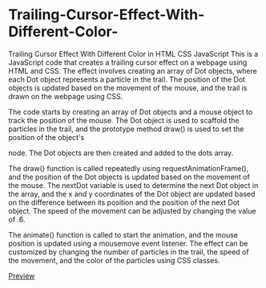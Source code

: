 # Trailing-Cursor-Effect-With-Different-Color-
Trailing Cursor Effect With Different Color in HTML CSS JavaScript
This is a JavaScript code that creates a trailing cursor effect on a webpage using HTML and CSS. The effect involves creating an array of Dot objects, where each Dot object represents a particle in the trail. The position of the Dot objects is updated based on the movement of the mouse, and the trail is drawn on the webpage using CSS.

The code starts by creating an array of Dot objects and a mouse object to track the position of the mouse. The Dot object is used to scaffold the particles in the trail, and the prototype method draw() is used to set the position of the object's <div> node. The Dot objects are then created and added to the dots array.

The draw() function is called repeatedly using requestAnimationFrame(), and the position of the Dot objects is updated based on the movement of the mouse. The nextDot variable is used to determine the next Dot object in the array, and the x and y coordinates of the Dot object are updated based on the difference between its position and the position of the next Dot object. The speed of the movement can be adjusted by changing the value of .6.

The animate() function is called to start the animation, and the mouse position is updated using a mousemove event listener. The effect can be customized by changing the number of particles in the trail, the speed of the movement, and the color of the particles using CSS classes.

<a href="https://sammulla47.github.io/Trailing-Cursor-Effect-With-Different-Color-/">Preview</a>

